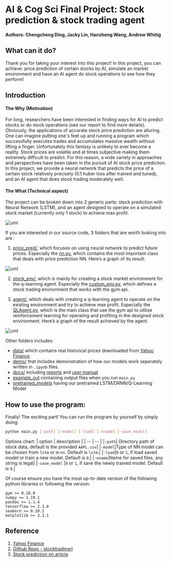 # AI & Cog Sci Final Project: Stock prediction & stock trading agent

#### Authors: Chengcheng Ding, Jacky Lin, Hanzheng Wang, Andrew Whitig

## What can it do?

Thank you for taking your interest into this project! In this project, you can achieve: price prediction of certain stocks by AI, simulate an market environment and have an AI agent do stock operations to see how they perform!

## Introduction

#### The Why (Motivation) 

For long, researchers have been interested in finding ways for AI to predict stocks or do stock operations (see our report to find more details). Obviously, the applications of accurate stock price prediction are alluring. One can imagine putting one's feet up and running a program which successfully executes trades and accumulates massive wealth without lifting a finger. Unfortunately this fantasy is unlikely to ever become a reality. Stock prices are volatile and at times subjective making them extremely difficult to predict. For this reason, a wide variety in approaches and perspectives have been taken in the pursuit of AI stock price prediction. In this project, we provide a neural network that predicts the price of a certain stock relatively precisely (0.1 huber loss after trained and tuned), and an AI agent that does stock trading moderately well.

#### The What (Technical aspect)

The project can be broken down into 2 generic parts: stock prediction with Neural Network (LSTM), and an agent designed to operate on a simulated stock market (currently only 1 stock) to achieve max profit.

![uml](sample_out/UML.jpg)

If you are interested in our source code, 3 folders that are worth looking into are : 
1. [price_pred/](price_pred/), which focuses on using neural network to predict future prices. Especially the [nn.py](price_pred/nn.py), which contains the most important class that deals with price prediction NN. Here’s a graph of its result:

![uml](sample_out/result_pred.png)

2. [stock_env/](stock_env/), which is mainly for creating a stock market environment for the q-learning agent. Especially the [custom_env.py](stock_env/custom_env.py), which defines a stock trading environment that works with the gym api.

3. [agent/](agent/), which deals with creating a q-learning agent to operate on the existing environment and try to achieve max profit. Especially the [QLAgent.py](agent/QLAgent.py), which is the main class that use the gym api to utilize reinforcement learning for operating and profiting in the designed stock environment. Here’s a graph of the result achieved by the agent.

![uml](sample_out/result_reward.png)

Other folders includes:

* [data/](data/) which contains real historical prices downloaded from [Yahoo Finance](https://finance.yahoo.com/).
* [demo/](demo/) that includes demonstration of how our models work seperately written in `.ipynb` files. 
* [docs/](docs/) including [reports](docs/reports.pdf) and [user manual](UserManual.pdf)
* [example_out](example_out/) containing output files when you run `main.py`
* [pretrained_models](pretrained_models) having our pretrained LSTM/DRNN/Q-Learning Model


## How to use the program:
Finally! The exciting part! You can run the program by yourself by simply doing:

```bash
python main.py [-path] [-model] [-load] [-oname] [-save_model]
```

Options chart:
|  option | description | 
|  -- |  -- | 
|`-path`| Directory path of stock data, default is the provided `AAPL.csv`|
|`-model`|Type of NN model can be chosen from `lstm` or `drnn`. Default is `lstm`.|
|`-load`|`0` or `1`, if load saved model or train a new model. Default is `0`.|
|`-oname`|Name for saved files, any string is legal|
|`-save_model` |`0` or `1`, if save the newly trained model. Default is `0`.|

Of course ensure you have the most up-to-date version of the following python libraries or following the version: 

```
gym >= 0.18.0
numpy >= 1.19.1
pandas >= 1.1.4
tensorflow >= 2.3.0
seaborn >= 0.10.1
matplotlib >= 3.3.1
```

## Reference

1. [Yahoo Finance](https://finance.yahoo.com/)
2. [Github Repo - stocktradingrl](https://github.com/gustavovargas/stocktradingrl)
3. [Stock prediction nn article](https://link.springer.com/article/10.1007/s13042-019-01041-1#:~:text=Currently%2C%20there%20are%20many%20methods%20for%20stock%20price%20prediction.&text=The%20experiments%20show%20that%20the,prediction%20accuracy%20is%20over%2095%25)